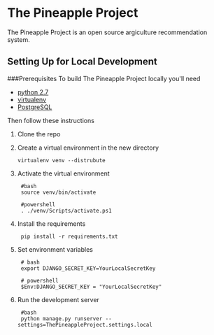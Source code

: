 The Pineapple Project
======================
The Pineapple Project is an open source argiculture recommendation system.

Setting Up for Local Development
--------------------------------
###Prerequisites
To build The Pineapple Project locally you'll need

- [python 2.7](https://pypi.python.org/pypi/virtualenv)
- [virtualenv](https://pypi.python.org/pypi/virtualenv)
- [PostgreSQL](http://www.postgresql.org/download/)

Then follow these instructions

1. Clone the repo
1. Create a virtual environment in the new directory

       virtualenv venv --distrubute   
1. Activate the virtual environment
		
		#bash
		source venv/bin/activate
		
		#powershell
		. ./venv/Scripts/activate.ps1
1. Install the requirements

		pip install -r requirements.txt
1. Set environment variables
		
		# bash
		export DJANGO_SECRET_KEY=YourLocalSecretKey
		
		# powershell
		$Env:DJANGO_SECRET_KEY = "YourLocalSecretKey"
1. Run the development server

		#bash
		python manage.py runserver --settings=ThePineappleProject.settings.local
